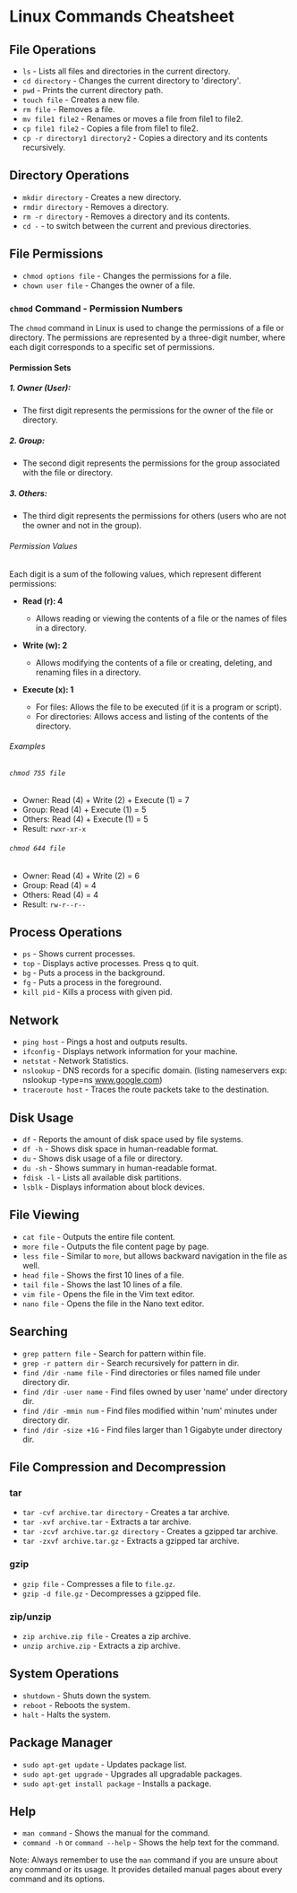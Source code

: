 # Linux Commands Cheatsheet

## File Operations

- `ls` - Lists all files and directories in the current directory.
- `cd directory` - Changes the current directory to 'directory'.
- `pwd` - Prints the current directory path.
- `touch file` - Creates a new file.
- `rm file` - Removes a file.
- `mv file1 file2` - Renames or moves a file from file1 to file2.
- `cp file1 file2` - Copies a file from file1 to file2.
- `cp -r directory1 directory2` - Copies a directory and its contents recursively.

## Directory Operations

- `mkdir directory` - Creates a new directory.
- `rmdir directory` - Removes a directory.
- `rm -r directory` - Removes a directory and its contents.
- `cd -` - to switch between the current and previous directories.

## File Permissions

- `chmod options file` - Changes the permissions for a file.
- `chown user file` - Changes the owner of a file.

### `chmod` Command - Permission Numbers

The `chmod` command in Linux is used to change the permissions of a file or directory. The permissions are represented by a three-digit number, where each digit corresponds to a specific set of permissions.

#### Permission Sets

##### 1. Owner (User):

- The first digit represents the permissions for the owner of the file or directory.

##### 2. Group:

- The second digit represents the permissions for the group associated with the file or directory.

##### 3. Others:

- The third digit represents the permissions for others (users who are not the owner and not in the group).

###### Permission Values

Each digit is a sum of the following values, which represent different permissions:

- **Read (r): 4**

  - Allows reading or viewing the contents of a file or the names of files in a directory.

- **Write (w): 2**

  - Allows modifying the contents of a file or creating, deleting, and renaming files in a directory.

- **Execute (x): 1**
  - For files: Allows the file to be executed (if it is a program or script).
  - For directories: Allows access and listing of the contents of the directory.

###### Examples

###### `chmod 755 file`

- Owner: Read (4) + Write (2) + Execute (1) = 7
- Group: Read (4) + Execute (1) = 5
- Others: Read (4) + Execute (1) = 5
- Result: `rwxr-xr-x`

###### `chmod 644 file`

- Owner: Read (4) + Write (2) = 6
- Group: Read (4) = 4
- Others: Read (4) = 4
- Result: `rw-r--r--`

## Process Operations

- `ps` - Shows current processes.
- `top` - Displays active processes. Press q to quit.
- `bg` - Puts a process in the background.
- `fg` - Puts a process in the foreground.
- `kill pid` - Kills a process with given pid.

## Network

- `ping host` - Pings a host and outputs results.
- `ifconfig` - Displays network information for your machine.
- `netstat` - Network Statistics.
- `nslookup` - DNS records for a specific domain. (listing nameservers exp: nslookup -type=ns www.google.com)
- `traceroute host` - Traces the route packets take to the destination.

## Disk Usage

- `df` - Reports the amount of disk space used by file systems.
- `df -h` - Shows disk space in human-readable format.
- `du` - Shows disk usage of a file or directory.
- `du -sh` - Shows summary in human-readable format.
- `fdisk -l` - Lists all available disk partitions.
- `lsblk` - Displays information about block devices.

## File Viewing

- `cat file` - Outputs the entire file content.
- `more file` - Outputs the file content page by page.
- `less file` - Similar to `more`, but allows backward navigation in the file as well.
- `head file` - Shows the first 10 lines of a file.
- `tail file` - Shows the last 10 lines of a file.
- `vim file` - Opens the file in the Vim text editor.
- `nano file` - Opens the file in the Nano text editor.

## Searching

- `grep pattern file` - Search for pattern within file.
- `grep -r pattern dir` - Search recursively for pattern in dir.
- `find /dir -name file` - Find directories or files named file under directory dir.
- `find /dir -user name` - Find files owned by user 'name' under directory dir.
- `find /dir -mmin num` - Find files modified within 'num' minutes under directory dir.
- `find /dir -size +1G` - Find files larger than 1 Gigabyte under directory dir.

## File Compression and Decompression

### tar

- `tar -cvf archive.tar directory` - Creates a tar archive.
- `tar -xvf archive.tar` - Extracts a tar archive.
- `tar -zcvf archive.tar.gz directory` - Creates a gzipped tar archive.
- `tar -zxvf archive.tar.gz` - Extracts a gzipped tar archive.

### gzip

- `gzip file` - Compresses a file to `file.gz`.
- `gzip -d file.gz` - Decompresses a gzipped file.

### zip/unzip

- `zip archive.zip file` - Creates a zip archive.
- `unzip archive.zip` - Extracts a zip archive.

## System Operations

- `shutdown` - Shuts down the system.
- `reboot` - Reboots the system.
- `halt` - Halts the system.

## Package Manager

- `sudo apt-get update` - Updates package list.
- `sudo apt-get upgrade` - Upgrades all upgradable packages.
- `sudo apt-get install package` - Installs a package.

## Help

- `man command` - Shows the manual for the command.
- `command -h` or `command --help` - Shows the help text for the command.

Note: Always remember to use the `man` command if you are unsure about any command or its usage. It provides detailed manual pages about every command and its options.
